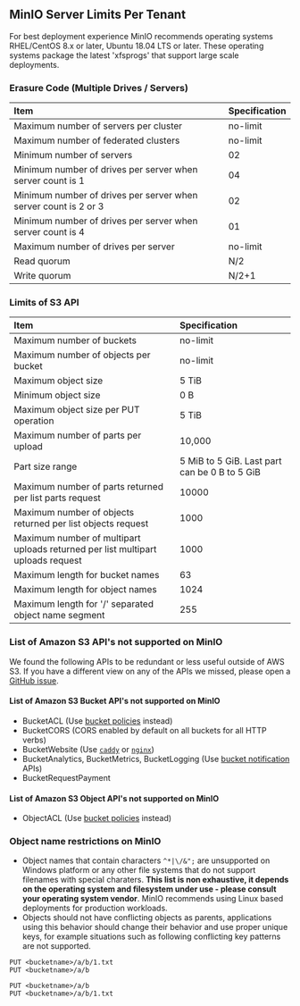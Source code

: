 ## MinIO Server Limits Per Tenant
For best deployment experience MinIO recommends operating systems RHEL/CentOS 8.x or later, Ubuntu 18.04 LTS or later. These operating systems package the latest 'xfsprogs' that support large scale deployments.

### Erasure Code (Multiple Drives / Servers)

| Item                                                            | Specification |
|:----------------------------------------------------------------|:--------------|
| Maximum number of servers per cluster                           | no-limit      |
| Maximum number of federated clusters                            | no-limit      |
| Minimum number of servers                                       | 02            |
| Minimum number of drives per server when server count is 1      | 04            |
| Minimum number of drives per server when server count is 2 or 3 | 02            |
| Minimum number of drives per server when server count is 4      | 01            |
| Maximum number of drives per server                             | no-limit      |
| Read quorum                                                     | N/2           |
| Write quorum                                                    | N/2+1         |

### Limits of S3 API

| Item                                                                            | Specification                                 |
|:--------------------------------------------------------------------------------|:----------------------------------------------|
| Maximum number of buckets                                                       | no-limit                                      |
| Maximum number of objects per bucket                                            | no-limit                                      |
| Maximum object size                                                             | 5 TiB                                         |
| Minimum object size                                                             | 0 B                                           |
| Maximum object size per PUT operation                                           | 5 TiB                                         |
| Maximum number of parts per upload                                              | 10,000                                        |
| Part size range                                                                 | 5 MiB to 5 GiB. Last part can be 0 B to 5 GiB |
| Maximum number of parts returned per list parts request                         | 10000                                         |
| Maximum number of objects returned per list objects request                     | 1000                                          |
| Maximum number of multipart uploads returned per list multipart uploads request | 1000                                          |
| Maximum length for bucket names                                                 | 63                                            |
| Maximum length for object names                                                 | 1024                                          |
| Maximum length for '/' separated object name segment                            | 255                                           |

### List of Amazon S3 API's not supported on MinIO
We found the following APIs to be redundant or less useful outside of AWS S3. If you have a different view on any of the APIs we missed, please open a [GitHub issue](https://github.com/minio/minio/issues).

#### List of Amazon S3 Bucket API's not supported on MinIO

- BucketACL (Use [bucket policies](https://docs.min.io/docs/minio-client-complete-guide#policy) instead)
- BucketCORS (CORS enabled by default on all buckets for all HTTP verbs)
- BucketWebsite (Use [`caddy`](https://github.com/caddyserver/caddy) or [`nginx`](https://www.nginx.com/resources/wiki/))
- BucketAnalytics, BucketMetrics, BucketLogging (Use [bucket notification](https://docs.min.io/docs/minio-client-complete-guide#events) APIs)
- BucketRequestPayment

#### List of Amazon S3 Object API's not supported on MinIO

- ObjectACL (Use [bucket policies](https://docs.min.io/docs/minio-client-complete-guide#policy) instead)

### Object name restrictions on MinIO

- Object names that contain characters `^*|\/&";` are unsupported on Windows platform or any other file systems that do not support filenames with special charaters. **This list is non exhaustive, it depends on the operating system and filesystem under use - please consult your operating system vendor**. MinIO recommends using Linux based deployments for production workloads.
- Objects should not have conflicting objects as parents, applications using this behavior should change their behavior and use proper unique keys, for example situations such as following conflicting key patterns are not supported.

```
PUT <bucketname>/a/b/1.txt
PUT <bucketname>/a/b
```

```
PUT <bucketname>/a/b
PUT <bucketname>/a/b/1.txt
```
